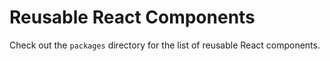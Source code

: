 # Reusable React Components

Check out the `packages` directory for the list of reusable React components.
